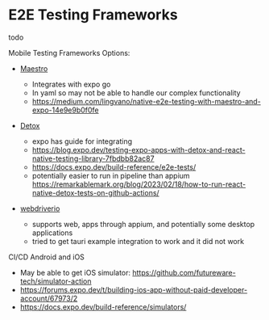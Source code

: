 # E2E Testing Frameworks

todo


Mobile Testing Frameworks Options:

- [Maestro](https://maestro.mobile.dev/platform-support/react-native)
  - Integrates with expo go
  - In yaml so may not be able to handle our complex functionality
  - https://medium.com/lingvano/native-e2e-testing-with-maestro-and-expo-14e9e9b0f0fe


- [Detox](https://github.com/wix/Detox)
    - expo has guide for integrating
    - https://blog.expo.dev/testing-expo-apps-with-detox-and-react-native-testing-library-7fbdbb82ac87
    - https://docs.expo.dev/build-reference/e2e-tests/
    - potentially easier to run in pipeline than appium https://remarkablemark.org/blog/2023/02/18/how-to-run-react-native-detox-tests-on-github-actions/

- [webdriverio](https://webdriver.io/)
    - supports web, apps through appium, and potentially some desktop applications
    - tried to get tauri example integration to work and it did not work


CI/CD Android and iOS

- May be able to get iOS simulator: https://github.com/futureware-tech/simulator-action
- https://forums.expo.dev/t/building-ios-app-without-paid-developer-account/67973/2
- https://docs.expo.dev/build-reference/simulators/